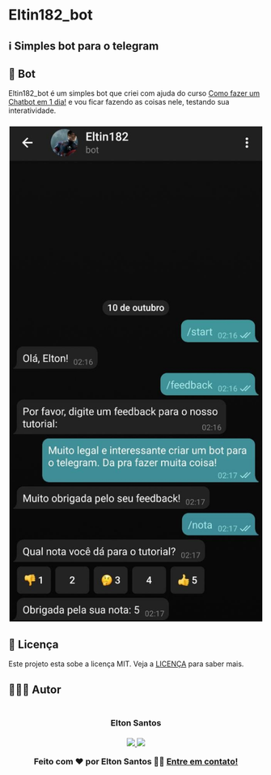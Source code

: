 # Eltin182_bot

## :information_source: Simples bot para o telegram

## 👾 Bot

Eltin182_bot é um simples bot que criei com ajuda do curso [Como fazer um Chatbot em 1 dia!](https://www.udemy.com/course/como-fazer-um-chatbot-em-1-dia/) e vou ficar fazendo as coisas nele, testando sua interatividade.

<h3 align="center">
    <img alt="Tela do Bot" title="Tela do Bot" src="bot.jpeg" width="500px" />
</h3>

## :memo: Licença

Este projeto esta sobe a licença MIT. Veja a [LICENÇA](https://opensource.org/licenses/MIT) para saber mais.

## 👨🏻‍💻 Autor

<h3 align="center">
  <img style="border-radius: 50%" src="https://avatars3.githubusercontent.com/u/1292594?s=460&u=0b1bfb0fc81256c59dc33f31ce344231bd5a5286&v=4" width="100px;" alt=""/>
  <br/>
  <strong>Elton Santos</strong>
  <br/>
  <br/>

 <a href="https://www.linkedin.com/in/eltonmelosantos" alt="LinkedIn" target="blank">
    <img src="https://img.shields.io/badge/-LinkedIn-blue?style=flat-square&logo=Linkedin&logoColor=white" />
  </a>

  <a href="mailto:elton.melo.santos@gmail.com?subject=Olá%20Elton" alt="Email" target="blank">
    <img src="https://img.shields.io/badge/-Gmail-c14438?style=flat-square&logo=Gmail&logoColor=white&link=mailto:elton.melo.santos@gmail.com" />
  </a>

<br/>

Feito com ❤️ por Elton Santos 👋🏽 [Entre em contato!](https://www.linkedin.com/in/eltonmelosantos/)

</h3>

